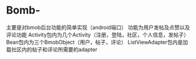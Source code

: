 # Bomb-
主要是对bmob后台功能的简单实现（android端口）
功能为用户发帖及点赞以及评论功能
Activity包内为几个Activity（注册，登陆，社区，个人信息，发帖子）
Bean包内为三个BmobObject（用户，帖子，评论）
ListViewAdapter包内是加载社区内的帖子和评论所需要的adapter
